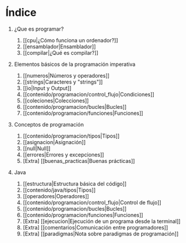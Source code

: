 # Índice

1) ¿Que es programar?
	1) [[cpu|¿Cómo funciona un ordenador?]]
	2) [[ensamblador|Ensamblador]]
	3) [[compilar|¿Qué es compilar?]]
	
2) Elementos básicos de la programación imperativa
	1) [[numeros|Números y operadores]]
	2) [[strings|Caracteres y "strings"]]
	3) [[io|Input y Output]]
	4) [[contenido/programacion/control_flujo|Condiciones]]
	5) [[coleciones|Colecciones]]
	6) [[contenido/programacion/bucles|Bucles]]
	7) [[contenido/programacion/funciones|Funciones]]

3) Conceptos de programación
	1) [[contenido/programacion/tipos|Tipos]]
	2) [[asignacion|Asignación]]
	3) [[null|Null]]
	4) [[errores|Errores y excepciones]]
	5) \[Extra\] [[buenas_practicas|Buenas prácticas]]

4) Java
	1) [[estructura|Estructura básica del código]]
	2) [[contenido/java/tipos|Tipos]]
	3) [[operadores|Operadores]]
	4) [[contenido/programacion/control_flujo|Control de flujo]]
	5) [[contenido/programacion/bucles|Bucles]]
	6) [[contenido/programacion/funciones|Funciones]]
	7) \[Extra\] [[ejecucion|Ejecución de un programa desde la terminal]]
	8) \[Extra\] [[comentarios|Comunicación entre programadores]]
	9) \[Extra\] [[paradigmas|Nota sobre paradigmas de programación]]